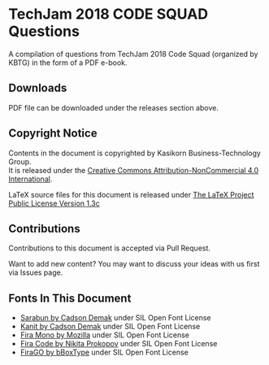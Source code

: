 # TechJam 2018 CODE SQUAD Questions

A compilation of questions from TechJam 2018 Code Squad (organized by KBTG) in the form of a PDF e-book.

## Downloads

PDF file can be downloaded under the releases section above.


## Copyright Notice

Contents in the document is copyrighted by Kasikorn Business-Technology Group.  
It is released under the [Creative Commons Attribution-NonCommercial 4.0 International](https://creativecommons.org/licenses/by-nc/4.0/).

LaTeX source files for this document is released under [The LaTeX Project Public License Version 1.3c](LICENSE)


## Contributions

Contributions to this document is accepted via Pull Request.

Want to add new content? You may want to discuss your ideas with us first via Issues page.


## Fonts In This Document

- [Sarabun by Cadson Demak](https://github.com/cadsondemak/Sarabun) under SIL Open Font License
- [Kanit by Cadson Demak](https://github.com/cadsondemak/Kanit) under SIL Open Font License
- [Fira Mono by Mozilla](https://github.com/mozilla/Fira) under SIL Open Font License
- [Fira Code by Nikita Prokopov](https://github.com/tonsky/FiraCode) under SIL Open Font License
- [FiraGO by bBoxType](https://github.com/bBoxType/FiraGO) under SIL Open Font License
